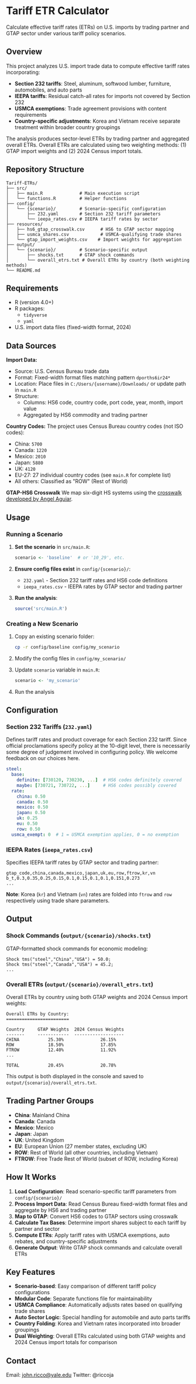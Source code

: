 # Tariff ETR Calculator

Calculate effective tariff rates (ETRs) on U.S. imports by trading partner and GTAP sector under various tariff policy scenarios.

## Overview

This project analyzes U.S. import trade data to compute effective tariff rates incorporating:
- **Section 232 tariffs**: Steel, aluminum, softwood lumber, furniture, automobiles, and auto parts
- **IEEPA tariffs**: Residual catch-all rates for imports not covered by Section 232
- **USMCA exemptions**: Trade agreement provisions with content requirements
- **Country-specific adjustments**: Korea and Vietnam receive separate treatment within broader country groupings

The analysis produces sector-level ETRs by trading partner and aggregated overall ETRs. Overall ETRs are calculated using two weighting methods: (1) GTAP import weights and (2) 2024 Census import totals.

## Repository Structure

```
Tariff-ETRs/
├── src/
│   ├── main.R              # Main execution script
│   └── functions.R         # Helper functions
├── config/
│   └── {scenario}/         # Scenario-specific configuration
│       ├── 232.yaml        # Section 232 tariff parameters
│       └── ieepa_rates.csv # IEEPA tariff rates by sector
├── resources/
│   ├── hs6_gtap_crosswalk.csv      # HS6 to GTAP sector mapping
│   ├── usmca_shares.csv            # USMCA-qualifying trade shares
│   └── gtap_import_weights.csv    # Import weights for aggregation
├── output/
│   └── {scenario}/         # Scenario-specific output
│       ├── shocks.txt      # GTAP shock commands
│       └── overall_etrs.txt # Overall ETRs by country (both weighting methods)
└── README.md
```

## Requirements

- R (version 4.0+)
- R packages:
  - `tidyverse`
  - `yaml`
- U.S. import data files (fixed-width format, 2024)

## Data Sources

**Import Data:**
- Source: U.S. Census Bureau trade data
- Format: Fixed-width format files matching pattern `dporths6ir24*`
- Location: Place files in `C:/Users/{username}/Downloads/` or update path in `main.R`
- Structure:
  - Columns: HS6 code, country code, port code, year, month, import value
  - Aggregated by HS6 commodity and trading partner

**Country Codes:**
The project uses Census Bureau country codes (not ISO codes):
- China: `5700`
- Canada: `1220`
- Mexico: `2010`
- Japan: `5880`
- UK: `4120`
- EU-27: 27 individual country codes (see `main.R` for complete list)
- All others: Classified as "ROW" (Rest of World)

**GTAP-HS6 Crosswalk**
We map six-digit HS systems using the [crosswalk developed by Angel Aguiar](https://www.gtap.agecon.purdue.edu/resources/res_display.asp?RecordID=5111). 


## Usage

### Running a Scenario

1. **Set the scenario** in `src/main.R`:
   ```r
   scenario <- 'baseline'  # or '10_29', etc.
   ```

2. **Ensure config files exist** in `config/{scenario}/`:
   - `232.yaml` - Section 232 tariff rates and HS6 code definitions
   - `ieepa_rates.csv` - IEEPA rates by GTAP sector and trading partner

3. **Run the analysis**:
   ```r
   source('src/main.R')
   ```

### Creating a New Scenario

1. Copy an existing scenario folder:
   ```bash
   cp -r config/baseline config/my_scenario
   ```

2. Modify the config files in `config/my_scenario/`

3. Update `scenario` variable in `main.R`:
   ```r
   scenario <- 'my_scenario'
   ```

4. Run the analysis

## Configuration

### Section 232 Tariffs (`232.yaml`)

Defines tariff rates and product coverage for each Section 232 tariff. Since official proclamations specify policy at the 10-digit level, there is necessarily some degree of judgement involved in configuring policy. We welcome feedback on our choices here. 

```yaml
steel:
  base:
    definite: [730120, 730230, ...]  # HS6 codes definitely covered
    maybe: [730721, 730722, ...]     # HS6 codes possibly covered
  rate:
    china: 0.50
    canada: 0.50
    mexico: 0.50
    japan: 0.50
    uk: 0.25
    eu: 0.50
    row: 0.50
  usmca_exempt: 0  # 1 = USMCA exemption applies, 0 = no exemption
```

### IEEPA Rates (`ieepa_rates.csv`)

Specifies IEEPA tariff rates by GTAP sector and trading partner:

```csv
gtap_code,china,canada,mexico,japan,uk,eu,row,ftrow,kr,vn
b_t,0.3,0.35,0.25,0.15,0.1,0.15,0.1,0.1,0.151,0.273
...
```

**Note**: Korea (`kr`) and Vietnam (`vn`) rates are folded into `ftrow` and `row` respectively using trade share parameters.


## Output

### Shock Commands (`output/{scenario}/shocks.txt`)

GTAP-formatted shock commands for economic modeling:

```
Shock tms("steel","China","USA") = 50.0;
Shock tms("steel","Canada","USA") = 45.2;
...
```

### Overall ETRs (`output/{scenario}/overall_etrs.txt`)

Overall ETRs by country using both GTAP weights and 2024 Census import weights:

```
Overall ETRs by Country:
========================

Country     GTAP Weights  2024 Census Weights
-------     ------------  -------------------
CHINA           25.30%              26.15%
ROW             18.50%              17.85%
FTROW           12.40%              11.92%
...

TOTAL           20.45%              20.78%
```

This output is both displayed in the console and saved to `output/{scenario}/overall_etrs.txt`.

## Trading Partner Groups

- **China**: Mainland China
- **Canada**: Canada
- **Mexico**: Mexico
- **Japan**: Japan
- **UK**: United Kingdom
- **EU**: European Union (27 member states, excluding UK)
- **ROW**: Rest of World (all other countries, including Vietnam)
- **FTROW**: Free Trade Rest of World (subset of ROW, including Korea)

## How It Works

1. **Load Configuration**: Read scenario-specific tariff parameters from `config/{scenario}/`
2. **Process Import Data**: Read Census Bureau fixed-width format files and aggregate by HS6 and trading partner
3. **Map to GTAP**: Convert HS6 codes to GTAP sectors using crosswalk
4. **Calculate Tax Bases**: Determine import shares subject to each tariff by partner and sector
5. **Compute ETRs**: Apply tariff rates with USMCA exemptions, auto rebates, and country-specific adjustments
6. **Generate Output**: Write GTAP shock commands and calculate overall ETRs

## Key Features

- **Scenario-based**: Easy comparison of different tariff policy configurations
- **Modular Code**: Separate functions file for maintainability
- **USMCA Compliance**: Automatically adjusts rates based on qualifying trade shares
- **Auto Sector Logic**: Special handling for automobile and auto parts tariffs
- **Country Folding**: Korea and Vietnam rates incorporated into broader groupings
- **Dual Weighting**: Overall ETRs calculated using both GTAP weights and 2024 Census import totals for comparison

## Contact

Email: john.ricco@yale.edu
Twitter: @riccoja 
